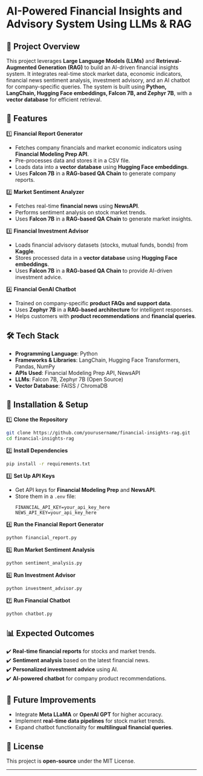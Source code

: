 
# **AI-Powered Financial Insights and Advisory System Using LLMs & RAG**  

## **📌 Project Overview**  
This project leverages **Large Language Models (LLMs)** and **Retrieval-Augmented Generation (RAG)** to build an AI-driven financial insights system. It integrates real-time stock market data, economic indicators, financial news sentiment analysis, investment advisory, and an AI chatbot for company-specific queries. The system is built using **Python, LangChain, Hugging Face embeddings, Falcon 7B, and Zephyr 7B**, with a **vector database** for efficient retrieval.  

## **🚀 Features**  

1️⃣ **Financial Report Generator**  
   - Fetches company financials and market economic indicators using **Financial Modeling Prep API**.  
   - Pre-processes data and stores it in a CSV file.  
   - Loads data into a **vector database** using **Hugging Face embeddings**.  
   - Uses **Falcon 7B** in a **RAG-based QA Chain** to generate company reports.  

2️⃣ **Market Sentiment Analyzer**  
   - Fetches real-time **financial news** using **NewsAPI**.  
   - Performs sentiment analysis on stock market trends.  
   - Uses **Falcon 7B** in a **RAG-based QA Chain** to generate market insights.  

3️⃣ **Financial Investment Advisor**  
   - Loads financial advisory datasets (stocks, mutual funds, bonds) from **Kaggle**.  
   - Stores processed data in a **vector database** using **Hugging Face embeddings**.  
   - Uses **Falcon 7B** in a **RAG-based QA Chain** to provide AI-driven investment advice.  

4️⃣ **Financial GenAI Chatbot**  
   - Trained on company-specific **product FAQs and support data**.  
   - Uses **Zephyr 7B** in a **RAG-based architecture** for intelligent responses.  
   - Helps customers with **product recommendations** and **financial queries**.  

## **🛠️ Tech Stack**  
- **Programming Language**: Python  
- **Frameworks & Libraries**: LangChain, Hugging Face Transformers, Pandas, NumPy  
- **APIs Used**: Financial Modeling Prep API, NewsAPI  
- **LLMs**: Falcon 7B, Zephyr 7B (Open Source)  
- **Vector Database**: FAISS / ChromaDB  

## **🔧 Installation & Setup**  

1️⃣ **Clone the Repository**  
```bash
git clone https://github.com/yourusername/financial-insights-rag.git  
cd financial-insights-rag  
```  

2️⃣ **Install Dependencies**  
```bash
pip install -r requirements.txt  
```  

3️⃣ **Set Up API Keys**  
- Get API keys for **Financial Modeling Prep** and **NewsAPI**.  
- Store them in a `.env` file:  
  ```plaintext
  FINANCIAL_API_KEY=your_api_key_here  
  NEWS_API_KEY=your_api_key_here  
  ```  

4️⃣ **Run the Financial Report Generator**  
```bash
python financial_report.py  
```  

5️⃣ **Run Market Sentiment Analysis**  
```bash
python sentiment_analysis.py  
```  

6️⃣ **Run Investment Advisor**  
```bash
python investment_advisor.py  
```  

7️⃣ **Run Financial Chatbot**  
```bash
python chatbot.py  
```  

## **📊 Expected Outcomes**  
✔️ **Real-time financial reports** for stocks and market trends.  
✔️ **Sentiment analysis** based on the latest financial news.  
✔️ **Personalized investment advice** using AI.  
✔️ **AI-powered chatbot** for company product recommendations.  

## **📌 Future Improvements**  
- Integrate **Meta LLaMA** or **OpenAI GPT** for higher accuracy.  
- Implement **real-time data pipelines** for stock market trends.  
- Expand chatbot functionality for **multilingual financial queries**.  

## **📜 License**  
This project is **open-source** under the MIT License.  

---
